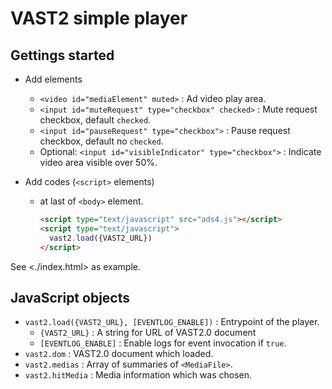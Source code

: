 # VAST2 simple player

## Gettings started

*   Add elements
    *   `<video id="mediaElement" muted>` : Ad video play area.
    *   `<input id="muteRequest" type="checkbox" checked>` : Mute request checkbox, default `checked`.
    *   `<input id="pauseRequest" type="checkbox">` : Pause request checkbox, default no `checked`.
    *   Optional: `<input id="visibleIndicator" type="checkbox">` : Indicate video area visible over 50%.

*   Add codes (`<script>` elements)

    *   at last of `<body>` element.

        ```html
        <script type="text/javascript" src="ads4.js"></script>
        <script type="text/javascript">
          vast2.load({VAST2_URL})
        </script>
        ```

See <./index.html> as example.

## JavaScript objects

*   `vast2.load({VAST2_URL}, [EVENTLOG_ENABLE])` : Entrypoint of the player.
    *   `{VAST2_URL}` : A string for URL of VAST2.0 document
    *   `[EVENTLOG_ENABLE]` : Enable logs for event invocation if `true`.
*   `vast2.dom` : VAST2.0 document which loaded.
*   `vast2.medias` : Array of summaries of `<MediaFile>`.
*   `vast2.hitMedia` : Media information which was chosen.
